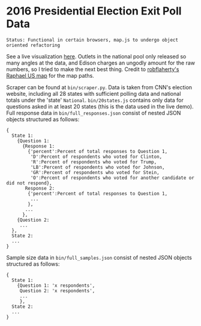 # 2016 Presidential Election Exit Poll Data

    Status: Functional in certain browsers, map.js to undergo object oriented refactoring

See a live visualization [here](https://wbradley93.github.io/2016-exit-polls/). Outlets in the national pool only released so many angles at the data, and Edison charges an ungodly amount for the raw numbers, so I tried to make the next best thing. Credit to [robflaherty's Raphael US map](https://github.com/robflaherty/us-map-raphael) for the map paths.

Scraper can be found at `bin/scraper.py`. Data is taken from CNN's election website, including all 28 states with sufficient polling data and national totals under the 'state' `National`. `bin/20states.js` contains only data for questions asked in at least 20 states (this is the data used in the live demo). Full response data in `bin/full_responses.json` consist of nested JSON objects structured as follows:

```
{
  State 1:
    {Question 1:
      {Response 1:
        {'percent':Percent of total responses to Question 1,
         'D':Percent of respondents who voted for Clinton,
         'R':Percent of respondents who voted for Trump,
         'LB':Percent of respondents who voted for Johnson,
         'GR':Percent of respondents who voted for Stein,
         'O':Percent of respondents who voted for another candidate or did not respond},
       Response 2:
        {'percent':Percent of total responses to Question 1,
         ...
        },
       ...
      },
    {Question 2:
     ...
  },
  State 2:
  ...
}
```

Sample size data in `bin/full_samples.json` consist of nested JSON objects structured as follows:

```
{
  State 1:
    {Question 1: 'x respondents',
     Question 2: 'x respondents',
     ...
     },
  State 2:
  ...
}
```
